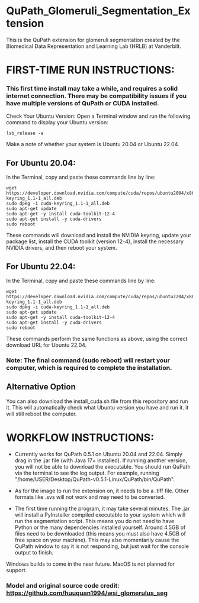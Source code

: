 # QuPath_Glomeruli_Segmentation_Extension
This is the QuPath extension for glomeruli segmentation created by the Biomedical Data Representation and Learning Lab (HRLB) at Vanderbilt.

# FIRST-TIME RUN INSTRUCTIONS:
### This first time install may take a while, and requires a solid internet connection. There may be compatibility issues if you have multiple versions of QuPath or CUDA installed.

Check Your Ubuntu Version:
Open a Terminal window and run the following command to display your Ubuntu version:
```
lsb_release -a
```
Make a note of whether your system is Ubuntu 20.04 or Ubuntu 22.04.

## For Ubuntu 20.04:
In the Terminal, copy and paste these commands line by line:
```
wget https://developer.download.nvidia.com/compute/cuda/repos/ubuntu2004/x86_64/cuda-keyring_1.1-1_all.deb
sudo dpkg -i cuda-keyring_1.1-1_all.deb
sudo apt-get update
sudo apt-get -y install cuda-toolkit-12-4
sudo apt-get install -y cuda-drivers
sudo reboot
```
These commands will download and install the NVIDIA keyring, update your package list, install the CUDA toolkit (version 12-4), install the necessary NVIDIA drivers, and then reboot your system.

## For Ubuntu 22.04:
In the Terminal, copy and paste these commands line by line:
```
wget https://developer.download.nvidia.com/compute/cuda/repos/ubuntu2204/x86_64/cuda-keyring_1.1-1_all.deb
sudo dpkg -i cuda-keyring_1.1-1_all.deb
sudo apt-get update
sudo apt-get -y install cuda-toolkit-12-4
sudo apt-get install -y cuda-drivers
sudo reboot
```
These commands perform the same functions as above, using the correct download URL for Ubuntu 22.04.

### Note: The final command (sudo reboot) will restart your computer, which is required to complete the installation.

## Alternative Option
You can also download the install_cuda.sh file from this repository and run it. This will automatically check what Ubuntu version you have and run it. it will still reboot the computer.

# WORKFLOW INSTRUCTIONS:

* Currently works for QuPath 0.5.1 on Ubuntu 20.04 and 22.04. Simply drag in the .jar file (with Java 17+ installed). If running another version, you will not be able to download the executable. You should run QuPath via the terminal to see the log output. For example, running "/home/USER/Desktop/QuPath-v0.5.1-Linux/QuPath/bin/QuPath".

* As for the image to run the extension on, it needs to be a .tiff file. Other formats like .svs will not work and may need to be converted.

* The first time running the program, it may take several minutes. The .jar will install a PyInstaller compiled executable to your system which will run the segmentation script. This means you do not need to have Python or the many dependencies installed yourself. Around 4.5GB of files need to be downloaded (this means you must also have 4.5GB of free space on your machine). This may also momentarily cause the QuPath window to say it is not responding, but just wait for the console output to finish.

Windows builds to come in the near future. MacOS is not planned for support.

### Model and original source code credit: https://github.com/huuquan1994/wsi_glomerulus_seg
